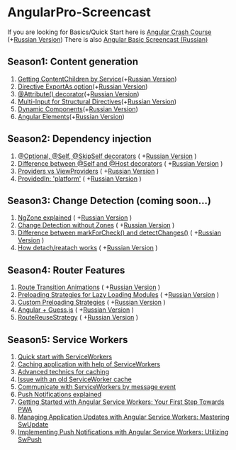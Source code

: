 # AngularPro-Screencast

If you are looking for Basics/Quick Start here is [Angular Crash Course](https://www.youtube.com/watch?v=5juzxptjRhA) (+[Russian Version](https://www.youtube.com/watch?v=zxYn6qJ8M4c))
There is also [Angular Basic Screencast (Russian)](https://www.youtube.com/playlist?list=PLDyvV36pndZF-vwsVB48ivZyNJ4ETBKNY)


## Season1: Content generation

1. [Getting ContentChildren by Service](https://www.youtube.com/watch?v=TknzOuainDQ)(+[Russian Version](https://www.youtube.com/watch?v=eo46g9s46bk))
2. [Directive ExportAs option](https://www.youtube.com/watch?v=DpbYk2oG0JI)(+[Russian Version](https://www.youtube.com/watch?v=v3gnN1OrqHU))
3. [@Attribute() decorator](https://www.youtube.com/watch?v=g4YLxXsAEhQ)(+[Russian Version](https://www.youtube.com/watch?v=2cfwJgG4-Qo))
4. [Multi-Input for Structural Directives](https://www.youtube.com/watch?v=6XQbI65O9jg)(+[Russian Version](https://www.youtube.com/watch?v=d9dt3QIAWDk))
5. [Dynamic Components](https://www.youtube.com/watch?v=sUFZI0144l4)(+[Russian Version](https://www.youtube.com/watch?v=C5Iw61jXBMo))
6. [Angular Elements](https://www.youtube.com/watch?v=ADx2etw_Flk)(+[Russian Version](https://www.youtube.com/watch?v=8uZmBZj_EfY))


## Season2: Dependency injection

1. [@Optional, @Self, @SkipSelf decorators](https://www.youtube.com/watch?v=fk9LEOjUs14) ( +[Russian Version](https://youtu.be/JTbgF07BHVQ) ) 
2. [Difference between @Self and @Host  decorators](https://www.youtube.com/watch?v=VrD3FQgv8ik)  ( +[Russian Version](https://youtu.be/7Mb3EihtwJY) )
3. [Providers vs ViewProviders](https://www.youtube.com/watch?v=SFZKB5iYOPQ)  ( +[Russian Version](https://www.youtube.com/watch?v=H4fB_g9fmCM) )
4. [ProvidedIn: 'platform'](https://youtu.be/_GjfTDECWOg)  ( +[Russian Version](https://www.youtube.com/watch?v=Z4nlCClVU4U) )



## Season3: Change Detection (coming soon...)
1. [NgZone explained](https://youtu.be/wlqAK2hMnKM) ( +[Russian Version]() ) 
2. [Change Detection without Zones](https://youtu.be/c6NOJYR48ZE) ( +[Russian Version](https://youtu.be/MWfl_H4AgSc) ) 
3. [Difference between markForCheck() and detectChanges()](https://youtu.be/OcphK_aEd7I) ( +[Russian Version](https://youtu.be/AaBKJuSb4hU) ) 
4. [How detach/reatach works](https://youtu.be/FR-wCkqLMUc) ( +[Russian Version](https://youtu.be/5FuqAUUNZNA) ) 


## Season4: Router Features
1. [Route Transition Animations](https://youtu.be/6cuxdEljhp8) ( +[Russian Version](https://youtu.be/C4AeDjaFtbY) ) 
2. [Preloading Strategies for Lazy Loading Modules](https://youtu.be/tDQc3CCvKfc) ( +[Russian Version](https://youtu.be/e80rzt5SKHM) ) 
3. [Custom Preloading Strategies](https://youtu.be/gGLWzsIpFcU) ( +[Russian Version](https://youtu.be/dI8UGSQfVXA) ) 
4. [Angular + Guess.js](https://youtu.be/f6pbDmqsfes) ( +[Russian Version](https://youtu.be/ztZVUCUTANs) ) 
5. [RouteReuseStrategy](https://youtu.be/fd8i6x4zczU) ( +[Russian Version](https://www.youtube.com/watch?v=6u38yh_ZlQg) ) 


## Season5: Service Workers
1. [Quick start with ServiceWorkers](https://youtu.be/NrbAIKVQTCs?si=kpZD6CzM1fPyG2b8)
2. [Caching application with help of ServiceWorkers](https://youtu.be/hobHH_JdF-0?si=ut3MNs8G7kBDvqUK)
3. [Advanced technics for caching](https://youtu.be/tRx7MrUjG-E?si=WnyXm4pyHOr4oBxP)
4. [Issue with an old ServiceWorker cache](https://youtu.be/QyWn7y8G_6k?si=HqDRTaDnTH7EwCxy)
5. [Communicate with ServiceWorkers by message event](https://youtu.be/UzHACywwthQ?si=28kbcRe_YO789NZ9)
6. [Push Notifications explained](https://youtu.be/J6XA-1LNo0k?si=5XMLPL1iz1NgNkDd)
7. [Getting Started with Angular Service Workers: Your First Step Towards PWA](https://www.youtube.com/watch?v=lmPzbvzDB3k)
8. [Managing Application Updates with Angular Service Workers: Mastering SwUpdate](https://www.youtube.com/watch?v=AV98ZvCM1-c)
9. [Implementing Push Notifications with Angular Service Workers: Utilizing SwPush](https://www.youtube.com/watch?v=J50EdxEeWPU)

